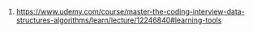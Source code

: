 1. https://www.udemy.com/course/master-the-coding-interview-data-structures-algorithms/learn/lecture/12246840#learning-tools